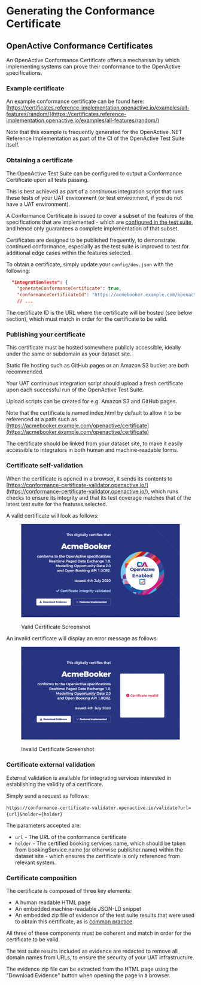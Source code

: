 # Generating the Conformance Certificate

## OpenActive Conformance Certificates <a href="#openactive-conformance-certificates" id="openactive-conformance-certificates"></a>

An OpenActive Conformance Certificate offers a mechanism by which implementing systems can prove their conformance to the OpenActive specifications.

### Example certificate <a href="#example-certificate" id="example-certificate"></a>

An example conformance certificate can be found here: [https://certificates.reference-implementation.openactive.io/examples/all-features/random/](https://certificates.reference-implementation.openactive.io/examples/all-features/random/)

Note that this example is frequently generated for the OpenActive .NET Reference Implementation as part of the CI of the OpenActive Test Suite itself.

### Obtaining a certificate <a href="#obtaining-a-certificate" id="obtaining-a-certificate"></a>

The OpenActive Test Suite can be configured to output a Conformance Certificate upon all tests passing.

This is best achieved as part of a continuous integration script that runs these tests of your UAT environment (or test environment, if you do not have a UAT environment).

A Conformance Certificate is issued to cover a subset of the features of the specifications that are implemented - which are [configured in the test suite](configuring-test-suite.md#step-4-configure-features), and hence only guarantees a complete implementation of that subset.

Certificates are designed to be published frequently, to demonstrate continued conformance, especially as the test suite is improved to test for additional edge cases within the features selected.

To obtain a certificate, simply update your `config/dev.json` with the following:

```json
  "integrationTests": {
    "generateConformanceCertificate": true,
    "conformanceCertificateId": "https://acmebooker.example.com/openactive/certificate",
    // ...
```

The certificate ID is the URL where the certificate will be hosted (see below section), which must match in order for the certificate to be valid.

### Publishing your certificate <a href="#publishing-your-certificate" id="publishing-your-certificate"></a>

This certificate must be hosted somewhere publicly accessible, ideally under the same or subdomain as your dataset site.

Static file hosting such as GitHub pages or an Amazon S3 bucket are both recommended.

Your UAT continuous integration script should upload a fresh certificate upon each successful run of the OpenActive Test Suite.

Upload scripts can be created for e.g. Amazon S3 and GitHub pages.

Note that the certificate is named index.html by default to allow it to be referenced at a path such as [https://acmebooker.example.com/openactive/certificate](https://acmebooker.example.com/openactive/certificate)

The certificate should be linked from your dataset site, to make it easily accessible to integrators in both human and machine-readable forms.

### Certificate self-validation <a href="#certificate-self-validation" id="certificate-self-validation"></a>

When the certificate is opened in a browser, it sends its contents to [https://conformance-certificate-validator.openactive.io/](https://conformance-certificate-validator.openactive.io/), which runs checks to ensure its integrity and that its test coverage matches that of the latest test suite for the features selected.

A valid certificate will look as follows:

<figure><img src="../../.gitbook/assets/valid-cert-screenshot.png" alt=""><figcaption><p>Valid Certificate Screenshot</p></figcaption></figure>

An invalid certificate will display an error message as follows:

<figure><img src="../../.gitbook/assets/invalid-cert-screenshot (1).png" alt=""><figcaption><p>Invalid Certificate Screenshot</p></figcaption></figure>

### Certificate external validation <a href="#certificate-external-validation" id="certificate-external-validation"></a>

External validation is available for integrating services interested in establishing the validity of a certificate.

Simply send a request as follows:

`https://conformance-certificate-validator.openactive.io/validate?url={url}&holder={holder}`

The parameters accepted are:

* `url` - The URL of the conformance certificate
* `holder` - The certified booking services name, which should be taken from bookingService.name (or otherwise publisher.name) within the dataset site - which ensures the certificate is only referenced from relevant system.

### Certificate composition <a href="#certificate-composition" id="certificate-composition"></a>

The certificate is composed of three key elements:

* A human readable HTML page
* An embedded machine-readable JSON-LD snippet
* An embedded zip file of evidence of the test suite results that were used to obtain this certificate, as is [common practice](https://openid.net/certification/).

All three of these components must be coherent and match in order for the certificate to be valid.

The test suite results included as evidence are redacted to remove all domain names from URLs, to ensure the security of your UAT infrastructure.

The evidence zip file can be extracted from the HTML page using the "Download Evidence" button when opening the page in a browser.
